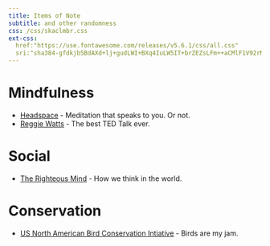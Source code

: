 ```yaml
---
title: Items of Note
subtitle: and other randomness
css: /css/skaclmbr.css
ext-css:
  href:"https://use.fontawesome.com/releases/v5.6.1/css/all.css"
  sri:"sha384-gfdkjb5BdAXd+lj+gudLWI+BXq4IuLW5IT+brZEZsLFm++aCMlF1V92rMkPaX4PP"
---
```


<div class="logo-div">
<i class="fas fa-people-carry-solid"></i>
<i class="fas fa-leaf-solid"></i>
<i class="fas fa-brain-solid"></i>
</div>

# Mindfulness
- [Headspace](https://www.headspace.com) - Meditation that speaks to you. Or not.
- [Reggie Watts](https://www.youtube.com/watch?v=BdHK_r9RXTc) - The best TED Talk ever.

# Social
- [The Righteous Mind](https://righteousmind.com/) - How we think in the world.

# Conservation
- [US North American Bird Conservation Intiative](https://us-nabci.org) - Birds are my jam.
